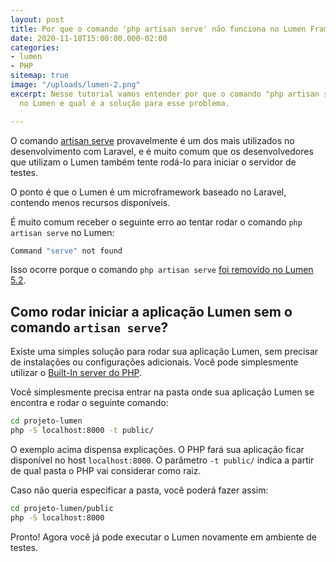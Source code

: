 ```yaml
---
layout: post
title: Por que o comando 'php artisan serve' não funciona no Lumen Framework?
date: 2020-11-18T15:00:00.000-02:00
categories:
- lumen
- PHP
sitemap: true
image: "/uploads/lumen-2.png"
excerpt: Nesse tutorial vamos entender por que o comando "php artisan serve" não funciona
  no Lumen e qual é a solução para esse problema.

---
```

O comando [artisan serve](blog/2019/08/17/truques-com-o-comando-php-artisan-serve) provavelmente é um dos mais utilizados no desenvolvimento com Laravel, e é muito comum que os desenvolvedores que utilizam o Lumen também tente rodá-lo para iniciar o servidor de testes.

O ponto é que o Lumen é um microframework baseado no Laravel, contendo menos recursos disponíveis.

É muito comum receber o seguinte erro ao tentar rodar o comando `php artisan serve` no Lumen:

```bash
Command "serve" not found
```

Isso ocorre porque o comando `php artisan serve` [foi removido no Lumen 5.2](https://stackoverflow.com/questions/34692894/why-has-the-artisan-serve-command-been-removed-from-lumen-5-2).

## Como rodar iniciar a aplicação Lumen sem o comando `artisan serve`?

Existe uma simples solução para rodar sua aplicação Lumen, sem precisar de instalações ou configurações adicionais. Você pode simplesmente utilizar o [Built-In server do PHP](https://www.php.net/manual/pt_BR/features.commandline.webserver.php).

Você simplesmente precisa entrar na pasta onde sua aplicação Lumen se encontra e rodar o seguinte comando:

```bash
cd projeto-lumen
php -S localhost:8000 -t public/
```

O exemplo acima dispensa explicações. O PHP fará sua aplicação ficar disponível no host `localhost:8000`.  O parâmetro `-t public/` indica a partir de qual pasta o PHP vai considerar como raiz.

Caso não queria especificar a pasta, você poderá fazer assim:

```bash
cd projeto-lumen/public
php -S localhost:8000
```

Pronto! Agora você já pode executar o Lumen novamente em ambiente de testes.